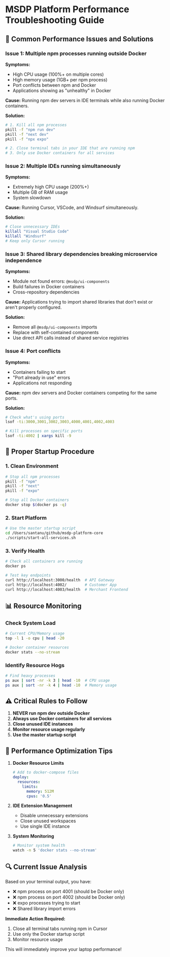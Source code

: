 # MSDP Platform Performance Troubleshooting Guide

## 🚨 Common Performance Issues and Solutions

### **Issue 1: Multiple npm processes running outside Docker**

**Symptoms:**
- High CPU usage (100%+ on multiple cores)
- High memory usage (1GB+ per npm process)
- Port conflicts between npm and Docker
- Applications showing as "unhealthy" in Docker

**Cause:**
Running npm dev servers in IDE terminals while also running Docker containers.

**Solution:**
```bash
# 1. Kill all npm processes
pkill -f "npm run dev"
pkill -f "next dev"
pkill -f "npx expo"

# 2. Close terminal tabs in your IDE that are running npm
# 3. Only use Docker containers for all services
```

### **Issue 2: Multiple IDEs running simultaneously**

**Symptoms:**
- Extremely high CPU usage (200%+)
- Multiple GB of RAM usage
- System slowdown

**Cause:**
Running Cursor, VSCode, and Windsurf simultaneously.

**Solution:**
```bash
# Close unnecessary IDEs
killall "Visual Studio Code"
killall "Windsurf"
# Keep only Cursor running
```

### **Issue 3: Shared library dependencies breaking microservice independence**

**Symptoms:**
- Module not found errors: `@msdp/ui-components`
- Build failures in Docker containers
- Cross-repository dependencies

**Cause:**
Applications trying to import shared libraries that don't exist or aren't properly configured.

**Solution:**
- Remove all `@msdp/ui-components` imports
- Replace with self-contained components
- Use direct API calls instead of shared service registries

### **Issue 4: Port conflicts**

**Symptoms:**
- Containers failing to start
- "Port already in use" errors
- Applications not responding

**Cause:**
npm dev servers and Docker containers competing for the same ports.

**Solution:**
```bash
# Check what's using ports
lsof -ti:3000,3001,3002,3003,4000,4001,4002,4003

# Kill processes on specific ports
lsof -ti:4002 | xargs kill -9
```

## 🔧 **Proper Startup Procedure**

### **1. Clean Environment**
```bash
# Stop all npm processes
pkill -f "npm"
pkill -f "next"
pkill -f "expo"

# Stop all Docker containers
docker stop $(docker ps -q)
```

### **2. Start Platform**
```bash
# Use the master startup script
cd /Users/santanu/github/msdp-platform-core
./scripts/start-all-services.sh
```

### **3. Verify Health**
```bash
# Check all containers are running
docker ps

# Test key endpoints
curl http://localhost:3000/health  # API Gateway
curl http://localhost:4002/        # Customer App
curl http://localhost:4003/health  # Merchant Frontend
```

## 📊 **Resource Monitoring**

### **Check System Load**
```bash
# Current CPU/Memory usage
top -l 1 -o cpu | head -20

# Docker container resources
docker stats --no-stream
```

### **Identify Resource Hogs**
```bash
# Find heavy processes
ps aux | sort -nr -k 3 | head -10  # CPU usage
ps aux | sort -nr -k 4 | head -10  # Memory usage
```

## ⚠️ **Critical Rules to Follow**

1. **NEVER run npm dev outside Docker**
2. **Always use Docker containers for all services**
3. **Close unused IDE instances**
4. **Monitor resource usage regularly**
5. **Use the master startup script**

## 🎯 **Performance Optimization Tips**

1. **Docker Resource Limits**
   ```yaml
   # Add to docker-compose files
   deploy:
     resources:
       limits:
         memory: 512M
         cpus: '0.5'
   ```

2. **IDE Extension Management**
   - Disable unnecessary extensions
   - Close unused workspaces
   - Use single IDE instance

3. **System Monitoring**
   ```bash
   # Monitor system health
   watch -n 5 'docker stats --no-stream'
   ```

## 🔍 **Current Issue Analysis**

Based on your terminal output, you have:
- ❌ npm process on port 4001 (should be Docker only)
- ❌ npm process on port 4002 (should be Docker only)  
- ❌ expo processes trying to start
- ❌ Shared library import errors

**Immediate Action Required:**
1. Close all terminal tabs running npm in Cursor
2. Use only the Docker startup script
3. Monitor resource usage

This will immediately improve your laptop performance!
